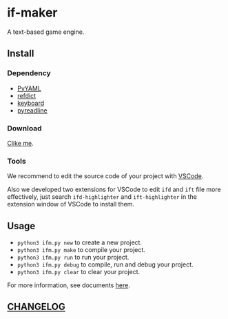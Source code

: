 # if-maker

A text-based game engine.

## Install

### Dependency

- [PyYAML](https://pypi.org/project/PyYAML/)
- [refdict](https://pypi.org/project/refdict/)
- [keyboard](https://pypi.org/project/keyboard/)
- [pyreadline](https://pypi.org/project/pyreadline/)

### Download

[Clike me](https://github.com/DiscreteTom/if-maker/releases/download/v0.2.0/if-maker.zip).

### Tools

We recommend to edit the source code of your project with [VSCode](https://code.visualstudio.com/).

Also we developed two extensions for VSCode to edit `ifd` and `ift` file more effectively, just search `ifd-highlighter` and `ift-highlighter` in the extension window of VSCode to install them.

## Usage

- `python3 ifm.py new` to create a new project.
- `python3 ifm.py make` to compile your project.
- `python3 ifm.py run` to run your project.
- `python3 ifm.py debug` to compile, run and debug your project.
- `python3 ifm.py clear` to clear your project.

For more information, see documents [here](https://github.com/DiscreteTom/if-maker/tree/master/documents).

## [CHANGELOG](https://github.com/DiscreteTom/if-maker/blob/master/CHANGELOG.md)
